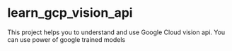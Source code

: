 # learn_gcp_vision_api
This project helps you to understand and use Google Cloud vision api. You can use power of google trained models
